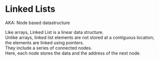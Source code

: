 # Linked Lists

AKA: Node based datastructure

Like arrays, Linked List is a linear data structure.<br>
Unlike arrays, linked list elements are not stored at a contiguous location; the elements are
linked using pointers.<br>
They include a series of connected nodes.<br>
Here, each node stores the data and the address of the next node.
